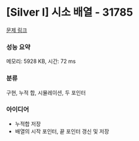 # [Silver I] 시소 배열 - 31785 

[문제 링크](https://www.acmicpc.net/problem/31785) 

### 성능 요약

메모리: 5928 KB, 시간: 72 ms

### 분류

구현, 누적 합, 시뮬레이션, 두 포인터

### 아이디어

- 누적합 저장
- 배열의 시작 포인터, 끝 포인터 갱신 및 저장

